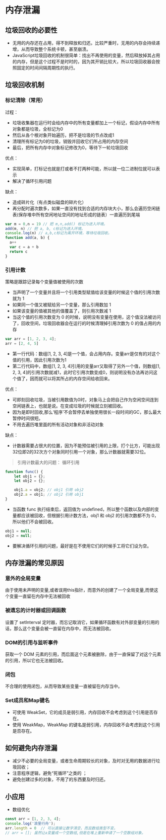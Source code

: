 # 内存泄漏

## 垃圾回收的必要性
- 无用的内存还在占用，得不到释放和归还。比较严重时，无用的内存会持续递增，从而导致整个系统卡顿，甚至崩溃。
- JavaScript垃圾回收的机制很简单：找出不再使用的变量，然后释放掉其占用的内存，但是这个过程不是时时的，因为其开销比较大，所以垃圾回收器会按照固定的时间间隔周期性的执行。

## 垃圾回收机制
### 标记清除（常用）
过程：
- 垃圾收集器在运行时会给内存中的所有变量都加上一个标记，假设内存中所有对象都是垃圾，全标记为0
- 然后从各个根对象开始遍历，把不是垃圾的节点改成1
- 清理所有标记为0的垃圾，销毁并回收它们所占用的内存空间
- 最后，把所有内存中对象标记修改为0，等待下一轮垃圾回收

优点：
- 实现简单，打标记也就是打或者不打两种可能，所以就一位二进制位就可以表示
- 解决了循环引用问题

缺点： 
- 造成碎片化（有点类似磁盘的碎片化）
- 再分配时遍次数多，如果一直没有找到合适的内存块大小，那么会遍历空闲链表(保存堆中所有空闲地址空间的地址形成的链表）一直遍历到尾端

```javascript
var m = 0,n = 19 // 把 m,n,add() 标记为进入环境。
add(m, n) // 把 a, b, c标记为进入环境。
console.log(n) // a,b,c标记为离开环境，等待垃圾回收。
function add(a, b) {
  a++
  var c = a + b
  return c
}
```

### 引用计数
策略是跟踪记录每个变量值被使用的次数
- 当声明了一个变量并且将一个引用类型赋值给该变量的时候这个值的引用次数就为 1
- 如果同一个值又被赋给另一个变量，那么引用数加 1
- 如果该变量的值被其他的值覆盖了，则引用次数减 1
- 当这个值的引用次数变为 0 的时候，说明没有变量在使用，这个值没法被访问了，回收空间，垃圾回收器会在运行的时候清理掉引用次数为 0 的值占用的内存

```javascript
var arr = [1, 2, 3, 4];
arr = [2, 4, 5]
```
- 第一行代码：数组[1, 2, 3, 4]是一个值，会占用内存。变量arr是仅有的对这个值的引用，因此引用次数为1
- 第二行代码中，数组[1, 2, 3, 4]引用的变量arr又取得了另外一个值，则数组[1, 2, 3, 4]的引用次数就减1，此时它引用次数变成0，则说明没有办法再访问这个值了，因而就可以将其所占的内存空间给收回来。

优点：
- 可即刻回收垃圾，当被引用数值为0时，对象马上会把自己作为空闲空间连到空闲链表上，也就是说。在变成垃圾的时候就立刻被回收。
- 因为是即时回收,那么‘程序’不会暂停去单独使用很长一段时间的GC，那么最大暂停时间很短。
- 不用去遍历堆里面的所有活动对象和非活动对象

缺点：
- 计数器需要占很大的位置，因为不能预估被引用的上限，打个比方，可能出现32位即2的32次方个对象同时引用一个对象，那么计数器就需要32位。
> 引用计数最大的问题： 循环引用
```javascript
function func() {
    let obj1 = {};
    let obj2 = {};

    obj1.a = obj2; // obj1 引用 obj2
    obj2.a = obj1; // obj2 引用 obj1
}
```
- 当函数 func 执行结束后，返回值为 undefined，所以整个函数以及内部的变量都应该被回收，但根据引用计数方法，obj1 和 obj2 的引用次数都不为 0，所以他们不会被回收。
```javascript
obj1 = null;
obj2 = null;
```
- 要解决循环引用的问题，最好是在不使用它们的时候手工将它们设为空。

## 内存泄漏的常见原因
### 意外的全局变量
由于使用未声明的变量,或者误用this指针，而意外的创建了一个全局变量,而使这个变量一直留在内存中无法被回收

### 被遗忘的计时器或回调函数
设置了 setInterval 定时器，而忘记取消它，如果循环函数有对外部变量的引用的话，那么这个变量会被一直留在内存中，而无法被回收。

### DOM的引用与监听事件
获取一个 DOM 元素的引用，而后面这个元素被删除，由于一直保留了对这个元素的引用，所以它也无法被回收。

### 闭包
不合理的使用闭包，从而导致某些变量一直被留在内存当中。

### Set成员和Map键名
- 可使用 WeakSet，它的成员是弱引用，内存回收不会考虑到这个引用是否存在。
- 使用 WeakMap，WeakMap 的键名是弱引用，内存回收不会考虑到这个引用是否存在。

## 如何避免内存泄漏
- 减少不必要的全局变量，或者生命周期较长的对象，及时对无用的数据进行垃圾回收；
- 注意程序逻辑，避免“死循环”之类的 ；
- 避免创建过多的对象，不用了的东西要及时归还。

## 小应用
- 数组优化
```javascript
const arr = [1, 2, 3, 4];
console.log('浪里行舟');
arr.length = 0  // 可以直接让数字清空，而且数组类型不变。
// arr = []; 虽然让a变量成一个空数组,但是在堆上重新申请了一个空数组对象。
```